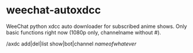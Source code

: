 # weechat-autoxdcc
 WeeChat python xdcc auto downloader for subscribed anime shows.
 Only basic functions right now (1080p only, channelname without #).
 
 /axdc add|del|list show|bot|channel *nameofwhatever*
